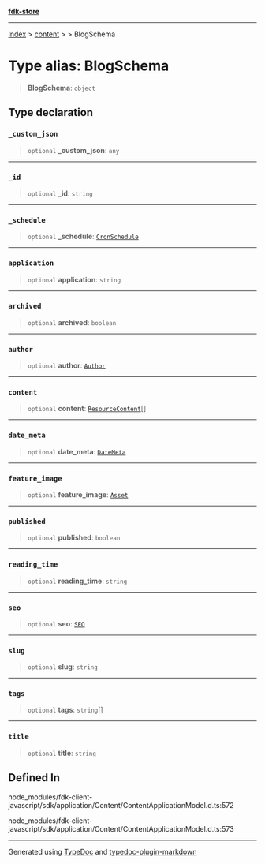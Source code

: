 [**fdk-store**](../../../README.md)
***

[Index](../../../API.md) > [content](../../README.md) > [<internal>](../README.md) > BlogSchema

# Type alias: BlogSchema

> **BlogSchema**: `object`

## Type declaration

### `_custom_json`

> `optional` **\_custom\_json**: `any`

***

### `_id`

> `optional` **\_id**: `string`

***

### `_schedule`

> `optional` **\_schedule**: [`CronSchedule`](type-alias.CronSchedule.md)

***

### `application`

> `optional` **application**: `string`

***

### `archived`

> `optional` **archived**: `boolean`

***

### `author`

> `optional` **author**: [`Author`](type-alias.Author.md)

***

### `content`

> `optional` **content**: [`ResourceContent`](type-alias.ResourceContent.md)[]

***

### `date_meta`

> `optional` **date\_meta**: [`DateMeta`](type-alias.DateMeta.md)

***

### `feature_image`

> `optional` **feature\_image**: [`Asset`](type-alias.Asset.md)

***

### `published`

> `optional` **published**: `boolean`

***

### `reading_time`

> `optional` **reading\_time**: `string`

***

### `seo`

> `optional` **seo**: [`SEO`](type-alias.SEO.md)

***

### `slug`

> `optional` **slug**: `string`

***

### `tags`

> `optional` **tags**: `string`[]

***

### `title`

> `optional` **title**: `string`

## Defined In

node\_modules/fdk-client-javascript/sdk/application/Content/ContentApplicationModel.d.ts:572

node\_modules/fdk-client-javascript/sdk/application/Content/ContentApplicationModel.d.ts:573

***
Generated using [TypeDoc](https://typedoc.org/) and [typedoc-plugin-markdown](https://www.npmjs.com/package/typedoc-plugin-markdown)
